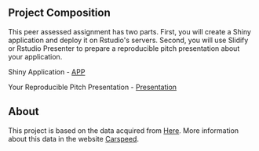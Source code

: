 ## Project Composition

This peer assessed assignment has two parts. First, you will create a Shiny application and deploy it on Rstudio's servers. Second, you will use Slidify or Rstudio Presenter to prepare a reproducible pitch presentation about your application.

Shiny Application - [APP](https://vascoribeiropereira.shinyapps.io/carspeedApp/)

Your Reproducible Pitch Presentation - [Presentation](https://vascoribeiropereira.github.io/CourseProjectShinyApp/slides/Presentation.html#(1))

## About

This project is based on the data acquired from [Here](https://github.com/VascoRibeiroPereira/carspeed.py/tree/gh-pages/RawData).
More information about this data in the website [Carspeed](https://vascoribeiropereira.github.io/carspeed.py/).
